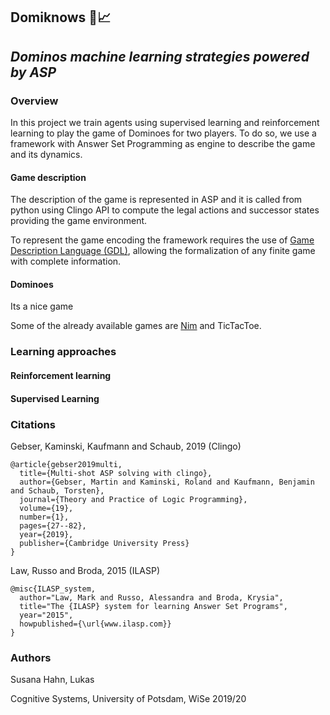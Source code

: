 ## **Domiknows** 🧠:chart_with_upwards_trend:
## *Dominos machine learning strategies powered by ASP*

### Overview

In this project we train agents using supervised learning and reinforcement learning to play the game of Dominoes for two players. To do so, we use a framework with Answer Set Programming as engine to describe the game and its dynamics.

#### Game description

The description of the game is represented in ASP and it is called from python using Clingo API to compute the legal actions and successor states providing the game environment.
 
To represent the game encoding the framework requires the use of [Game Description Language (GDL)](https://en.wikipedia.org/wiki/Game_Description_Language), allowing the formalization of any finite game with complete information. 

#### Dominoes

Its a nice game

Some of the already available games are [Nim](https://en.wikipedia.org/wiki/Nim) and TicTacToe. 


### Learning approaches

#### Reinforcement learning

#### Supervised Learning

### Citations

Gebser, Kaminski, Kaufmann and Schaub, 2019 (Clingo)

```
@article{gebser2019multi,
  title={Multi-shot ASP solving with clingo},
  author={Gebser, Martin and Kaminski, Roland and Kaufmann, Benjamin and Schaub, Torsten},
  journal={Theory and Practice of Logic Programming},
  volume={19},
  number={1},
  pages={27--82},
  year={2019},
  publisher={Cambridge University Press}
}
```
Law, Russo and Broda, 2015 (ILASP)

```
@misc{ILASP_system,
  author="Law, Mark and Russo, Alessandra and Broda, Krysia",
  title="The {ILASP} system for learning Answer Set Programs",
  year="2015",
  howpublished={\url{www.ilasp.com}}
}
```

### Authors

Susana Hahn, Lukas

Cognitive Systems, University of Potsdam, WiSe 2019/20
